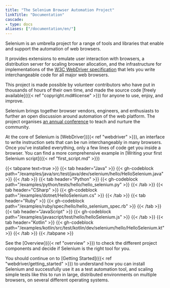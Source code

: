 ```yaml
---
title: "The Selenium Browser Automation Project"
linkTitle: "Documentation"
cascade:
- type: docs
aliases: ["/documentation/en/"]
---
```


Selenium is an umbrella project for a range of tools and libraries 
that enable and support the automation of web browsers. 

It provides extensions to emulate user interaction with browsers,
a distribution server for scaling browser allocation,
and the infrastructure for implementations of the 
[W3C WebDriver specification](//www.w3.org/TR/webdriver/)
that lets you write interchangeable code for all major web browsers.

This project is made possible by volunteer contributors
who have put in thousands of hours of their own time,
and made the source code 
[freely available]({{< ref "copyright.md#license" >}})
for anyone to use, enjoy, and improve.

Selenium brings together browser vendors, engineers, and enthusiasts
to further an open discussion around automation of the web platform.
The project organises [an annual conference](//seleniumconf.com/)
to teach and nurture the community.

At the core of Selenium is [WebDriver]({{< ref "webdriver" >}}), 
an interface to write instruction sets that can be run interchangeably in many 
browsers. Once you've installed everything, only a few lines of code get you inside
a browser. You can find a more comprehensive example in [Writing your first Selenium script]({{< ref "first_script.md" >}})

{{< tabpane text=true >}}
{{< tab header="Java" >}}
{{< gh-codeblock path="/examples/java/src/test/java/dev/selenium/hello/HelloSelenium.java" >}}
{{< /tab >}}
{{< tab header="Python" >}}
{{< gh-codeblock path="/examples/python/tests/hello/hello_selenium.py" >}}
{{< /tab >}}
{{< tab header="CSharp" >}}
{{< gh-codeblock path="/examples/dotnet/HelloSelenium.cs" >}}
{{< /tab >}}
{{< tab header="Ruby" >}}
{{< gh-codeblock path="/examples/ruby/spec/hello/hello_selenium_spec.rb" >}}
{{< /tab >}}
{{< tab header="JavaScript" >}}
{{< gh-codeblock path="/examples/javascript/test/hello/helloSelenium.js" >}}
{{< /tab >}}
{{< tab header="Kotlin" >}}
{{< gh-codeblock path="/examples/kotlin/src/test/kotlin/dev/selenium/hello/HelloSelenium.kt" >}}
{{< /tab >}}
{{< /tabpane >}}

See the [Overview]({{< ref "overview" >}}) to check the different project 
components and decide if Selenium is the right tool for you.

You should continue on to [Getting Started]({{< ref "webdriver/getting_started" >}})
to understand how you can install Selenium and successfully use it as a test 
automation tool, and scaling simple tests like this to run in large, distributed 
environments on multiple browsers, on several different operating systems.

